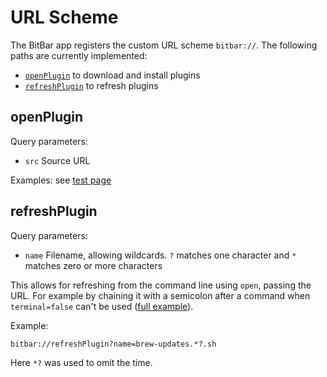 # URL Scheme

The BitBar app registers the custom URL scheme `bitbar://`. The following paths are currently implemented:

- [`openPlugin`](#openplugin) to download and install plugins
- [`refreshPlugin`](#refreshplugin) to refresh plugins

## openPlugin

Query parameters:

- `src` Source URL

Examples: see [test page](../App/BitBar/incoming-url-tests.html)

## refreshPlugin

Query parameters:

- `name` Filename, allowing wildcards. `?` matches one character and `*` matches zero or more characters

This allows for refreshing from the command line using `open`, passing the URL.
For example by chaining it with a semicolon after a command when `terminal=false` can't be used ([full example](https://github.com/matryer/bitbar-plugins/blob/master/System/downloads.1h.sh)).

Example:

```
bitbar://refreshPlugin?name=brew-updates.*?.sh
```

Here `*?` was used to omit the time.
